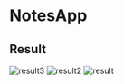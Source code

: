 # NotesApp
## Result
![result3](https://user-images.githubusercontent.com/28246617/103144811-7d54ab00-4762-11eb-8bd4-3b0f7d7de80f.png)
![result2](https://user-images.githubusercontent.com/28246617/103144810-7cbc1480-4762-11eb-9ac4-231b33dd6b01.png)
![result](https://user-images.githubusercontent.com/28246617/103144809-7a59ba80-4762-11eb-99c7-0dee35c30b17.png)
